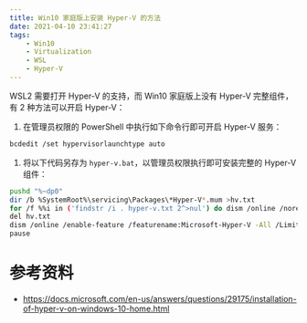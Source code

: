 ```yaml
---
title: Win10 家庭版上安装 Hyper-V 的方法
date: 2021-04-10 23:41:27
tags:
    - Win10
    - Virtualization
    - WSL
    - Hyper-V
---
```


WSL2 需要打开 Hyper-V 的支持，而 Win10 家庭版上没有 Hyper-V 完整组件，有 2 种方法可以开启 Hyper-V：

1. 在管理员权限的 PowerShell 中执行如下命令行即可开启 Hyper-V 服务：
```bash
bcdedit /set hypervisorlaunchtype auto
```
1. 将以下代码另存为 `hyper-v.bat`，以管理员权限执行即可安装完整的 Hyper-V 组件：
```bash
pushd "%~dp0"
dir /b %SystemRoot%\servicing\Packages\*Hyper-V*.mum >hv.txt
for /f %%i in ('findstr /i . hyper-v.txt 2^>nul') do dism /online /norestart /add-package:"%SystemRoot%\servicing\Packages\%%i"
del hv.txt
dism /online /enable-feature /featurename:Microsoft-Hyper-V -All /LimitAccess /ALL
pause
```

参考资料
===

- https://docs.microsoft.com/en-us/answers/questions/29175/installation-of-hyper-v-on-windows-10-home.html

